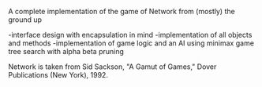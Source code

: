 A complete implementation of the game of Network from (mostly) the ground up

-interface design with encapsulation in mind
-implementation of all objects and methods
-implementation of game logic and an AI using minimax game tree search with alpha beta pruning

Network is taken from Sid Sackson, "A Gamut of Games," Dover Publications (New York), 1992.
